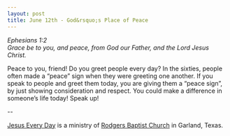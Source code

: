 ```yaml
---
layout: post
title: June 12th - God&rsquo;s Place of Peace
---
```


_Ephesians 1:2  
Grace be to you, and peace, from God our Father, and the Lord Jesus
Christ._

Peace to you, friend! Do you greet people every day? In the
sixties, people often made a &ldquo;peace&rdquo; sign when they were
greeting one another. If you speak to people and greet them today,
you are giving them a &ldquo;peace sign&rdquo;, by just showing
consideration and respect. You could make a difference in
someone&rsquo;s life today! Speak up!

 --

<a href=http://jesuseveryday.net>Jesus Every Day</a> is a ministry of <a href=http://rodgersbaptist.net>Rodgers Baptist Church</a> in Garland, Texas.
